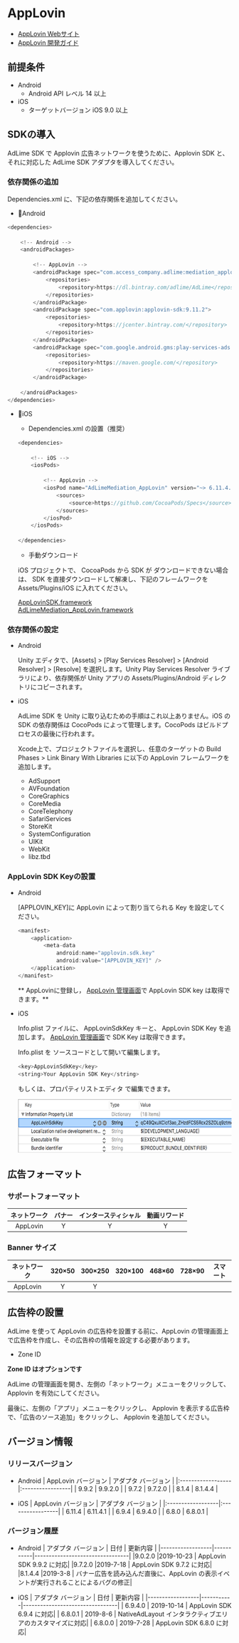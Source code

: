 # AppLovin
- [AppLovin Webサイト](https://dash.applovin.com/)
- [AppLovin 開発ガイド](https://dash.applovin.com/docs/integration)

## 前提条件
- Android
    - Android API レベル 14 以上
- iOS
    - ターゲットバージョン iOS 9.0 以上

## SDKの導入
AdLime SDK で Applovin 広告ネットワークを使うために、Applovin SDK と、それに対応した AdLime SDK アダプタを導入してください。

### 依存関係の追加
Dependencies.xml に、下記の依存関係を追加してください。
- Android
```csharp
<dependencies>

    <!-- Android -->
    <androidPackages>

        <!-- AppLovin -->
        <androidPackage spec="com.access_company.adlime:mediation_applovin:9.11.2.1">
            <repositories>
                <repository>https://dl.bintray.com/adlime/AdLime</repository>
            </repositories>
        </androidPackage>
        <androidPackage spec="com.applovin:applovin-sdk:9.11.2">
            <repositories>
                <repository>https://jcenter.bintray.com/</repository>
            </repositories>
        </androidPackage>
        <androidPackage spec="com.google.android.gms:play-services-ads:17.2.1">
            <repositories>
                <repository>https://maven.google.com/</repository>
            </repositories>
        </androidPackage>

    </androidPackages>
</dependencies>
```

- iOS
    - Dependencies.xml の設置（推奨）
    ```csharp
    <dependencies>

        <!-- iOS -->
        <iosPods>
        
            <!-- AppLovin -->
            <iosPod name="AdLimeMediation_AppLovin" version="~> 6.11.4.1">
                <sources>
                    <source>https://github.com/CocoaPods/Specs</source>
                </sources>
            </iosPod>
        </iosPods>

    </dependencies>
    ```

    - 手動ダウンロード

    iOS プロジェクトで、 CocoaPods から SDK が ダウンロードできない場合は、 SDK を直接ダウンロードして解凍し、下記のフレームワークを Assets/Plugins/iOS に入れてください。
    
    [AppLovinSDK.framework](https://dash.applovin.com/docs/sdk/download?type=ios-main)<br>
    [AdLimeMediation_AppLovin.framework](https://github.com/Ham-mer/AdLime-iOS-Pub/raw/master/DownloadZip/AdLimeMediation_AppLovin/6.11.4.1.zip)

### 依存関係の設定
- Android

    Unity エディタで、[Assets] > [Play Services Resolver] > [Android Resolver] > [Resolve] を選択します。Unity Play Services Resolver ライブラリにより、依存関係が Unity アプリの Assets/Plugins/Android ディレクトリにコピーされます。

- iOS

    AdLime SDK を Unity に取り込むための手順はこれ以上ありません。iOS の SDK の依存関係は CocoPods によって管理します。CocoPods はビルドプロセスの最後に行われます。

    Xcode上で、プロジェクトファイルを選択し、任意のターゲットの Build Phases > Link Binary With Libraries に以下の AppLovin フレームワークを追加します。
    - AdSupport
    - AVFoundation
    - CoreGraphics
    - CoreMedia
    - CoreTelephony
    - SafariServices
    - StoreKit
    - SystemConfiguration
    - UIKit
    - WebKit
    - libz.tbd

### AppLovin SDK Keyの設置
- Android

    [APPLOVIN_KEY]に AppLovin によって割り当てられる Key を設定してください。
    ```java
    <manifest>
        <application>
            <meta-data
                android:name="applovin.sdk.key"
                android:value="[APPLOVIN_KEY]" />
        </application>
    </manifest>
    ```

    ** AppLovinに登録し， [AppLovin 管理画面](https://dash.applovin.com/docs/integration#androidIntegration)で AppLovin SDK key は取得できます。**

- iOS

    Info.plist ファイルに、 AppLovinSdkKey キーと、 AppLovin SDK Key を追加します。 [AppLovin 管理画面](https://dash.applovin.com/docs/integration#iosIntegration)で SDK Key は取得できます。

    Info.plist を ソースコードとして開いて編集します。
    ```objectivec
    <key>AppLovinSdkKey</key>
    <string>Your AppLovin SDK Key</string>
    ```

    もしくは、プロパティリストエディタ で編集できます。

    <img src="./../images/ios/mediation_applovin_sdk_key_plist.png" height="120"/>

## 広告フォーマット

### サポートフォーマット
|ネットワーク |バナー |インタースティシャル |動画リワード |
|:--------:|:----:|:---------------:|:--------:|
|AppLovin  | Y    | Y               | Y        |

### Banner サイズ
|ネットワーク   |320×50 |300×250 |320×100 |468×60 |728×90 |スマート |
|:--------:|:-----:|:------:|:------:|:-----:|:-----:|:----:|
|AppLovin  |Y      |Y       |        |       |       |      |

## 広告枠の設置
AdLime を使って AppLovin の広告枠を設置する前に、AppLovin の管理画面上で広告枠を作成し、その広告枠の情報を設定する必要があります。
- Zone ID

**Zone ID はオプションです**

AdLime の管理画面を開き、左側の「ネットワーク」メニューをクリックして、 Applovin を有効にしてください。

最後に、左側の「アプリ」メニューをクリックし、 Applovin を表示する広告枠で、「広告のソース追加」をクリックし、 Applovin を追加してください。

## バージョン情報

### リリースバージョン
- Android
    | AppLovin バージョン | アダプタ バージョン |
    |:------------------|:-----------------|
    | 9.9.2             | 9.9.2.0          |
    | 9.7.2             | 9.7.2.0          |
    | 8.1.4             | 8.1.4.4          |

- iOS
    | AppLovin バージョン | アダプタ バージョン |
    |:------------------|:-----------------|
    | 6.11.4            | 6.11.4.1         |
    | 6.9.4             | 6.9.4.0          |
    | 6.8.0             | 6.8.0.1          |

### バージョン履歴
- Android
    | アダプタ バージョン | 日付       | 更新内容                         |
    |------------------|-----------|---------------------------------|
    |9.0.2.0           |2019-10-23 | AppLovin SDK 9.9.2 に対応|
    |9.7.2.0           |2019-7-18  | AppLovin SDK 9.7.2 に対応|
    |8.1.4.4           |2019-3-8   | バナー広告を読み込んだ直後に、AppLovin の表示イベントが実行されることによるバグの修正|

- iOS
    | アダプタ バージョン | 日付       | 更新内容                             |
    |------------------|-----------|---------------------------------|
    | 6.9.4.0          | 2019-10-14 | AppLovin SDK 6.9.4 に対応|
    | 6.8.0.1          | 2019-8-6  | NativeAdLayout インタラクティブエリアのカスタマイズに対応|
    | 6.8.0.0          | 2019-7-28 | AppLovin SDK 6.8.0 に対応|
